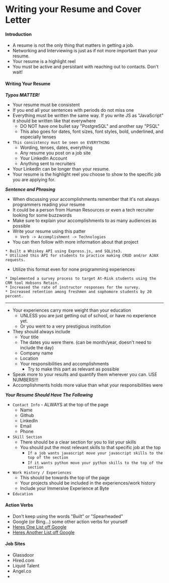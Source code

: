 # Writing your Resume and Cover Letter

#### Introduction

* A resume is not the only thing that matters in getting a job. 
* Networking and Interviewing is just as if not more important than your resume. 
* Your resume is a highlight reel
* You must be active and persistant with reaching out to contacts. Don't wait!
	
#### Writing Your Resume

***Typos MATTER!***

* Your resume must be consistent
* If you end all your sentences with periods do not miss one
* Everything must be written the same way. If you write JS as "JavaScript" it should be written like that everywhere
	* DO NOT have one bullet say "PostgreSQL" and another say "PSQL"
	* This also goes for dates, font sizes, font styles, bold, underlined, and especially tenses
* `This consistency must be seen on EVERYTHING`
	* Wording, tenses, dates, everything
	* Any resume you post on a job site
	* Your LinkedIn Account
	* Anything sent to recruiters
* Your LinkedIn can be longer than your resume. 
* Your resume is the highlight reel you choose to show to the specific job you are applying for. 

***Sentence and Phrasing***

* When discussing your accomplishments remember that it's not always programmers reading your resume
* It could be a person from Human Resources or even a tech recruiter looking for some buzzwords
* Make sure to explain your accomplishments to as many audiences as possible
* Write your resume using this patter
	* `Verb -> Accomplishment -> Technologies` 
* You can then follow with more information about that project

```
* Built a Whiskey API using Express.js, and SQLite3.
* Utilized this API for students to practice making CRUD and/or AJAX requests.
```
* Utilize this format even for none programming experiences

```
* Implemented a survey process to target At-Risk students using the CRM tool Hobsons Retain.
* Increased the rate of instructor responses for the survey.
* Increased retention among freshmen and sophomore students by 20 percent.
```

---

* Your experiences carry more weight than your education
	* UNLESS you are just getting out of school, or have no experience yet.
	* Or you went to a very prestigious institution
* They should always include
	* Your title 
	* The dates you were there. (can be month/year, doesn't need to include the day)
	* Company name
	* Location 
	* Your responsibilities and accomplishments
		* Try to make this part as relevant as possible
* Speak more to your results and quantify them wherever you can. USE NUMBERS!!!
* Accomplishments holds more value than what your responsibilities were

***Your Resume Should Have The Following***

* `Contact Info` - ALWAYS at the top of the page
	* Name
	* Github
	* LinkedIn
	* Email
	* Phone
* `Skill Section`
	* There should be a clear section for you to list your skills
	* You should put the most relevant skills to that specific job at the top
		* `If a job wants javascript move your javascript skills to the top of the section`
		* `If it wants python move your python skills to the top of the section`
* `Work History / Experiences`
	* This should be towards the top of the page
	* Your projects should be included in the experiences/work history
	* Include your Immersive Experience at Byte
* `Education`

#### Action Verbs

* Don't keep using the words "Built" or "Spearheaded"
* Google (or Bing...) some other action verbs for yourself
* [Heres One List off Google](https://www.wellesley.edu/sites/default/files/assets/departments/cws/files/complete_list_of_action_verbs.pdf)
* [Heres Another List off Google](http://career.opcd.wfu.edu/files/2011/05/Action-Verbs-for-Resumes.pdf)

#### Job Sites

* Glassdoor
* Hired.com
* Liquid Talent
* Angel.co
* 





